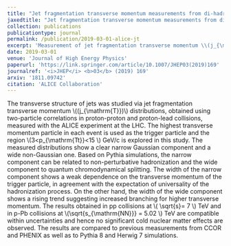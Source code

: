 ```yaml
---
title: "Jet fragmentation transverse momentum measurements from di-hadron correlations in \\\\\\(\\sqrt{s} = 7 \\\\\\) TeV pp and \\\\\\(\\sqrt{s_{\\mathrm{NN}}} = 5.02 \\\\\\) TeV p-Pb collisions"
jaxedtitle: "Jet fragmentation transverse momentum measurements from di-hadron correlations in \\(\\sqrt{s} = \\) 7 TeV pp and \\(\\sqrt{s_{\\mathrm{NN}}} = \\) 5.02 TeV p-Pb collisions"
collection: publications
publicationtype: journal
permalink: /publication/2019-03-01-alice-jt
excerpt: 'Measurement of jet fragmentation transverse momentum \\(j_{\mathrm{T}}\\) using di-hadron correlations.'
date: 2019-03-01
venue: 'Journal of High Energy Physics'
paperurl: 'https://link.springer.com/article/10.1007/JHEP03(2019)169'
journalref: '<i>JHEP</i> <b>03</b> (2019) 169'
arxiv: '1811.09742'
citation: 'ALICE Collaboration'
---
```


The transverse structure of jets was studied via jet fragmentation transverse momentum \\((j_{\mathrm{T}})\\) distributions, obtained using two-particle correlations in proton-proton and proton-lead collisions, measured with the ALICE experiment at the LHC. The highest transverse momentum particle in each event is used as the trigger particle and the region \\(3\<p_{\mathrm{Tt}}\<15 \\) GeV/c is explored in this study. The measured distributions show a clear narrow Gaussian component and a wide non-Gaussian one. Based on Pythia simulations, the narrow component can be related to non-perturbative hadronization and the wide component to quantum chromodynamical splitting. The width of the narrow component shows a weak dependence on the transverse momentum of the trigger particle, in agreement with the expectation of universality of the hadronization process. On the other hand, the width of the wide component shows a rising trend suggesting increased branching for higher transverse momentum. The results obtained in pp collisions at \\( \sqrt{s}= 7 \\) TeV and in p-Pb collisions at \\(\sqrt{s_{\mathrm{NN}}} = 5.02 \\) TeV are compatible within uncertainties and hence no significant cold nuclear matter effects are observed. The results are compared to previous measurements from CCOR and PHENIX as well as to Pythia 8 and Herwig 7 simulations.
